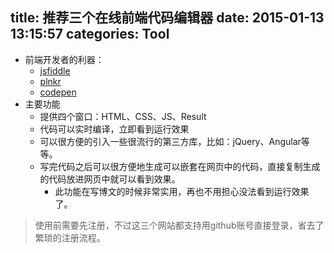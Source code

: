 title: 推荐三个在线前端代码编辑器
date: 2015-01-13 13:15:57
categories: Tool
---
* 前端开发者的利器：
  - [jsfiddle](http://jsfiddle.net/)
  - [plnkr](http://plnkr.co/)
  - [codepen](http://codepen.io/)
* 主要功能
  - 提供四个窗口：HTML、CSS、JS、Result
  - 代码可以实时编译，立即看到运行效果
  - 可以很方便的引入一些很流行的第三方库，比如：jQuery、Angular等等。
  - 写完代码之后可以很方便地生成可以嵌套在网页中的代码，直接复制生成的代码放进网页中就可以看到效果。
    * 此功能在写博文的时候非常实用，再也不用担心没法看到运行效果了。

> 使用前需要先注册，不过这三个网站都支持用github账号直接登录，省去了繁琐的注册流程。